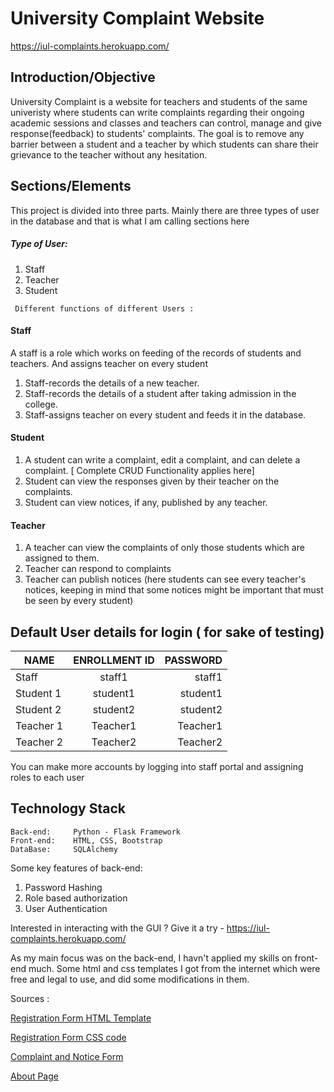 # University Complaint Website  

https://iul-complaints.herokuapp.com/

## Introduction/Objective 
University Complaint is a website for teachers and students of the same univeristy where students can write complaints regarding their ongoing academic sessions and classes
and teachers can control, manage and give response(feedback) to students' complaints. 
The goal is to remove any barrier between a student and a teacher by which students can share their grievance to the teacher without any hesitation. 

## Sections/Elements

This project is divided into three parts. 
Mainly there are three types of user in the database and that is what I am calling sections here

##### Type of User:
1. Staff
2. Teacher
3. Student

``` Different functions of different Users :```

#### Staff

A staff is a role which works on feeding of the records of students and teachers. And assigns teacher on every student


1. Staff-records the details of a new teacher.
2. Staff-records the details of a student after taking admission in the college.
3. Staff-assigns teacher on every student and feeds it in the database.

#### Student

1. A student can write a complaint, edit a complaint, and can delete a complaint. [ Complete CRUD Functionality applies here]
2. Student can view the responses given by their teacher on the complaints.
3. Student can view notices, if any, published by any teacher.

#### Teacher

1. A teacher can view the complaints of only those students which are assigned to them.
2. Teacher can respond to complaints
3. Teacher can publish notices (here students can see every teacher's notices, keeping in mind that some notices might be important that must be seen by every student)

## Default User details for login ( for sake of testing)

|  NAME | ENROLLMENT ID | PASSWORD  |
| ------------- |:-------------:| -----:|
| Staff     |staff1         |  staff1   |
| Student 1 |student1       |  student1 |
| Student 2 |student2       |  student2 |
| Teacher 1 |Teacher1       |  Teacher1 |
| Teacher 2 |Teacher2       |  Teacher2 |


You can make more accounts by logging into staff portal and assigning roles to each user

## Technology Stack

```
Back-end:     Python - Flask Framework 
Front-end:    HTML, CSS, Bootstrap 
DataBase:     SQLAlchemy 
```

Some key features of back-end:

1. Password Hashing
2. Role based authorization
3. User Authentication


Interested in interacting with the GUI ?
Give it a try - https://iul-complaints.herokuapp.com/


As my main focus was on the back-end, I havn't applied my skills on front-end much. Some html and css templates 
I got from the internet which were free and legal to use, and did some modifications in them.


Sources :

[Registration Form HTML Template](https://www.codehim.com/demo/sign-in-and-sign-up-form-template/?)


[Registration Form CSS code](https://www.codehim.com/demo/sign-in-and-sign-up-form-template/style.css)

[Complaint and Notice Form](https://preview.colorlib.com/theme/bootstrap/contact-form-20/)

[About Page](https://fantacydesigns.com/about-us-page-design-in-html-and-css/)

